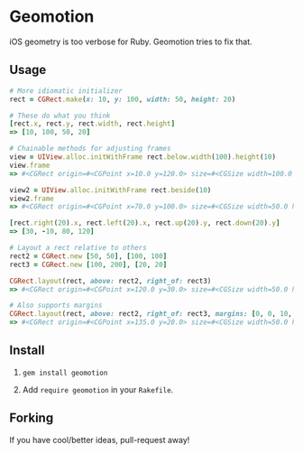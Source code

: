 # Geomotion

iOS geometry is too verbose for Ruby. Geomotion tries to fix that.

## Usage

```ruby
# More idiomatic initializer
rect = CGRect.make(x: 10, y: 100, width: 50, height: 20)

# These do what you think
[rect.x, rect.y, rect.width, rect.height]
=> [10, 100, 50, 20]

# Chainable methods for adjusting frames
view = UIView.alloc.initWithFrame rect.below.width(100).height(10)
view.frame
=> #<CGRect origin=#<CGPoint x=10.0 y=120.0> size=#<CGSize width=100.0 height=10.0>>

view2 = UIView.alloc.initWithFrame rect.beside(10)
view2.frame
=> #<CGRect origin=#<CGPoint x=70.0 y=100.0> size=#<CGSize width=50.0 height=20.0>>

[rect.right(20).x, rect.left(20).x, rect.up(20).y, rect.down(20).y]
=> [30, -10, 80, 120]

# Layout a rect relative to others
rect2 = CGRect.new [50, 50], [100, 100]
rect3 = CGRect.new [100, 200], [20, 20]

CGRect.layout(rect, above: rect2, right_of: rect3)
=> #<CGRect origin=#<CGPoint x=120.0 y=30.0> size=#<CGSize width=50.0 height=20.0>>

# Also supports margins
CGRect.layout(rect, above: rect2, right_of: rect3, margins: [0, 0, 10, 15])
=> #<CGRect origin=#<CGPoint x=135.0 y=20.0> size=#<CGSize width=50.0 height=20.0>>
```

## Install

1. `gem install geomotion`

2. Add `require geomotion` in your `Rakefile`.


## Forking

If you have cool/better ideas, pull-request away!